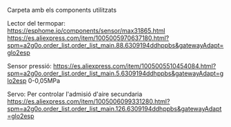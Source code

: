 Carpeta amb els components utilitzats

Lector del termopar:
https://esphome.io/components/sensor/max31865.html
https://es.aliexpress.com/item/1005005970637180.html?spm=a2g0o.order_list.order_list_main.88.6309194ddhppbs&gatewayAdapt=glo2esp

Sensor pressió:
https://es.aliexpress.com/item/1005005510454084.html?spm=a2g0o.order_list.order_list_main.5.6309194ddhppbs&gatewayAdapt=glo2esp
0-0,05MPa

Servo:
Per controlar l'admisió d'aire secundaria
https://es.aliexpress.com/item/1005006099331280.html?spm=a2g0o.order_list.order_list_main.126.6309194ddhppbs&gatewayAdapt=glo2esp

